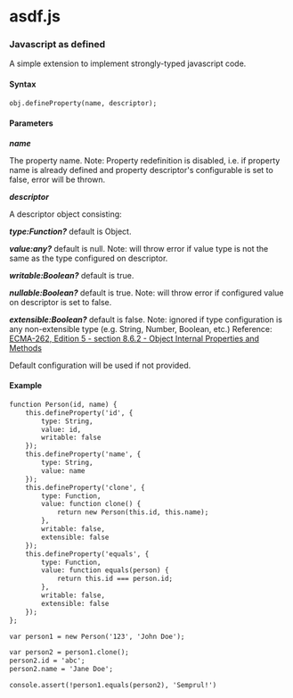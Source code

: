 # asdf.js #
### Javascript as defined ###

A simple extension to implement strongly-typed javascript code.

#### Syntax ####

```html
obj.defineProperty(name, descriptor);
```

#### Parameters ####

*__name__*

The property name. Note: Property redefinition is disabled, i.e. if property name is already defined and property descriptor's configurable is set to false, error will be thrown.

*__descriptor__*

A descriptor object consisting:

*__type:Function?__* default is Object.

*__value:any?__* default is null. Note: will throw error if value type is not the same as the type configured on descriptor.

*__writable:Boolean?__* default is true.

*__nullable:Boolean?__* default is true. Note: will throw error if configured value on descriptor is set to false.

*__extensible:Boolean?__* default is false. Note: ignored if type configuration is any non-extensible type (e.g. String, Number, Boolean, etc.) Reference: [ECMA-262, Edition 5 - section 8.6.2 - Object Internal Properties and Methods](http://www.ecmascript.org/docs.php)

Default configuration will be used if not provided.

#### Example ####

```html
function Person(id, name) {
	this.defineProperty('id', {
		type: String,
		value: id,
		writable: false
	});
	this.defineProperty('name', {
		type: String,
		value: name
	});
	this.defineProperty('clone', {
		type: Function,
		value: function clone() {
			return new Person(this.id, this.name);
		},
		writable: false,
		extensible: false
	});
	this.defineProperty('equals', {
		type: Function,
		value: function equals(person) {
			return this.id === person.id;
		},
		writable: false,
		extensible: false
	});
};

var person1 = new Person('123', 'John Doe');

var person2 = person1.clone();
person2.id = 'abc';
person2.name = 'Jane Doe';

console.assert(!person1.equals(person2), 'Semprul!')

```